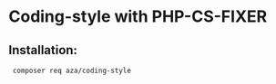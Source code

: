 # Coding-style with PHP-CS-FIXER


Installation:
-------------------------

```bash
 composer req aza/coding-style
```
